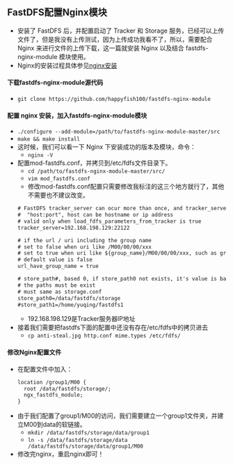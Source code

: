 ## FastDFS配置Nginx模块
- 安装了 FastDFS 后，并配置启动了 Tracker 和 Storage 服务，已经可以上传文件了，但是我没有上传测试，因为上传成功我看不了，所以，需要配合 Nginx 来进行文件的上传下载，这一篇就安装 Nginx 以及结合 fastdfs-nginx-module 模块使用。
- Nginx的安装过程具体参见[nginx安装](../Nginx/Nginx-安装及配置.md)

#### 下载fastdfs-nginx-module源代码
- `git clone https://github.com/happyfish100/fastdfs-nginx-module`

#### 配置 nginx 安装，加入fastdfs-nginx-module模块
- `./configure --add-module=/path/to/fastdfs-nginx-module-master/src`
- `make && make install`
- 这时候，我们可以看一下 Nginx 下安装成功的版本及模块，命令：
  - `nginx -V`
- 配置mod-fastdfs.conf，并拷贝到/etc/fdfs文件目录下。
  - `cd /path/to/fastdfs-nginx-module-master/src/`
  - `vim mod_fastdfs.conf`
  - 修改mod-fastdfs.conf配置只需要修改我标注的这三个地方就行了，其他不需要也不建议改变。
  ``` xml
  # FastDFS tracker_server can ocur more than once, and tracker_server format is
  #  "host:port", host can be hostname or ip address
  # valid only when load_fdfs_parameters_from_tracker is true
  tracker_server=192.168.198.129:22122
  
  # if the url / uri including the group name
  # set to false when uri like /M00/00/00/xxx
  # set to true when uri like ${group_name}/M00/00/00/xxx, such as group1/M00/xxx
  # default value is false
  url_have_group_name = true

  # store_path#, based 0, if store_path0 not exists, it's value is base_path
  # the paths must be exist
  # must same as storage.conf
  store_path0=/data/fastdfs/storage
  #store_path1=/home/yuqing/fastdfs1
  ```
  - 192.168.198.129是Tracker服务器IP地址
- 接着我们需要把fastdfs下面的配置中还没有存在/etc/fdfs中的拷贝进去
  - `cp anti-steal.jpg http.conf mime.types /etc/fdfs/`
#### 修改Nginx配置文件
- 在配置文件中加入：
  ``` xml
  location /group1/M00 {
    root /data/fastdfs/storage/;
    ngx_fastdfs_module;
  }
  ```
- 由于我们配置了group1/M00的访问，我们需要建立一个group1文件夹，并建立M00到data的软链接。
  - `mkdir /data/fastdfs/storage/data/group1`
  - `ln -s /data/fastdfs/storage/data /data/fastdfs/storage/data/group1/M00`
- 修改完nginx，重启nginx即可！
